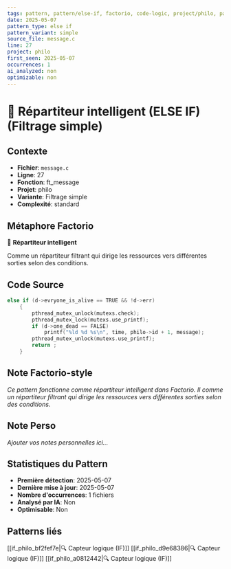 ```yaml
---
tags: pattern, pattern/else-if, factorio, code-logic, project/philo, pattern/variant/simple
date: 2025-05-07
pattern_type: else if
pattern_variant: simple
source_file: message.c
line: 27
project: philo
first_seen: 2025-05-07
occurrences: 1
ai_analyzed: non
optimizable: non
---
```


# 🔄 Répartiteur intelligent (ELSE IF) (Filtrage simple)

## Contexte
- **Fichier**: `message.c`
- **Ligne**: 27
- **Fonction**: ft_message
- **Projet**: philo
- **Variante**: Filtrage simple
- **Complexité**: standard

## Métaphore Factorio
🔄 **Répartiteur intelligent**

Comme un répartiteur filtrant qui dirige les ressources vers différentes sorties selon des conditions.

## Code Source
```c
else if (d->evryone_is_alive == TRUE && !d->err)
	{
		pthread_mutex_unlock(mutexs.check);
		pthread_mutex_lock(mutexs.use_printf);
		if (d->one_dead == FALSE)
			printf("%ld %d %s\n", time, philo->id + 1, message);
		pthread_mutex_unlock(mutexs.use_printf);
		return ;
	}
```

## Note Factorio-style
*Ce pattern fonctionne comme répartiteur intelligent dans Factorio. Il comme un répartiteur filtrant qui dirige les ressources vers différentes sorties selon des conditions.*

## Note Perso
*Ajouter vos notes personnelles ici...*

## Statistiques du Pattern
- **Première détection**: 2025-05-07
- **Dernière mise à jour**: 2025-05-07
- **Nombre d'occurrences**: 1 fichiers
- **Analysé par IA**: Non
- **Optimisable**: Non

## Patterns liés
[[if_philo_bf2fef7e|🔍 Capteur logique (IF)]]
[[if_philo_d9e68386|🔍 Capteur logique (IF)]]
[[if_philo_a0812442|🔍 Capteur logique (IF)]]
